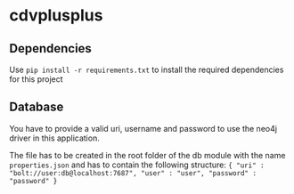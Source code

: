 # cdvplusplus
## Dependencies
Use `pip install -r requirements.txt` to install the required dependencies for this project
## Database
You have to provide a valid uri, username and password to use the neo4j driver in this application.

The file has to be created in the root folder of the db module with the name `properties.json` and has to contain the following structure:
`{
	"uri" : "bolt://user:db@localhost:7687",
	"user" : "user",
	"password" : "password"
}`
